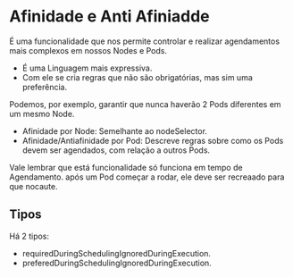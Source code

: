 # Afinidade e Anti Afiniadde

É uma funcionalidade que nos permite controlar e realizar
agendamentos mais complexos em nossos Nodes e Pods. 

- É uma Linguagem mais expressiva.
- Com ele se cria regras que não são obrigatórias, mas sim uma preferência.

Podemos, por exemplo, garantir que nunca haverão 2 Pods diferentes em um
mesmo Node.

- Afinidade por Node: Semelhante ao nodeSelector.
- Afinidade/Antiafinidade por Pod: Descreve regras sobre como os Pods devem ser agendados, com relação a outros Pods.

Vale lembrar que está funcionalidade só funciona em tempo de Agendamento. 
após um Pod começar a rodar, ele deve ser recreaado para que nocaute.

## Tipos

Há 2 tipos:

- requiredDuringSchedulingIgnoredDuringExecution.
- preferedDuringSchedulingIgnoredDuringExecution.
